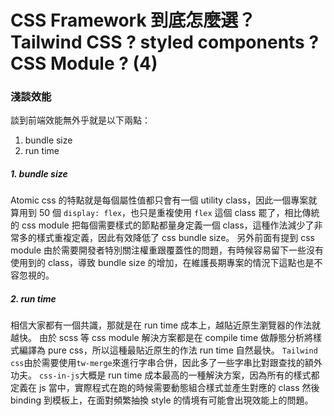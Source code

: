 # CSS Framework 到底怎麼選？Tailwind CSS ? styled components ? CSS Module ? (4)

### 淺談效能

談到前端效能無外乎就是以下兩點：

1. bundle size
2. run time

##### 1. bundle size

Atomic css 的特點就是每個屬性值都只會有一個 utility class，因此一個專案就算用到 50 個 `display: flex`，也只是重複使用 `flex` 這個 class 罷了，相比傳統的 css module 把每個需要樣式的節點都量身定義一個 class，這種作法減少了非常多的樣式重複定義，因此有效降低了 css bundle size。
另外前面有提到 css module 由於需要開發者特別關注權重跟覆蓋性的問題，有時候容易留下一些沒有使用到的 class，導致 bundle size 的增加，在維護長期專案的情況下這點也是不容忽視的。

##### 2. run time

相信大家都有一個共識，那就是在 run time 成本上，越貼近原生瀏覽器的作法就越快。
由於 scss 等 css module 解決方案都是在 compile time 做靜態分析將樣式編譯為 pure css，所以這種最貼近原生的作法 run time 自然最快。
`Tailwind css`由於需要使用`tw-merge`來進行字串合併，因此多了一些字串比對跟查找的額外功夫。
`css-in-js`大概是 run time 成本最高的一種解決方案，因為所有的樣式都定義在 js 當中，實際程式在跑的時候需要動態組合樣式並產生對應的 class 然後 binding 到模板上，在面對頻繁抽換 style 的情境有可能會出現效能上的問題。
